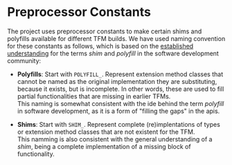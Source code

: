 # Preprocessor Constants

The project uses preprocessor constants to make certain shims and polyfills available for different TFM builds. We have used naming convention for these constants as follows, which is based on the [established understanding](https://dzone.com/articles/what-difference-between-shim) for the terms _shim_ and _polyfill_ in the software development community:

- __Polyfills__:  Start with `POLYFILL_`. Represent extension method classes that cannot be named as the original implementation they are substituting, because it exists, but is incomplete. In other words, these are used to fill partial functionalities that are missing in earlier TFMs.  
This naming is somewhat consistent with the ide behind the term _polyfill_ in software development, as it is a form of "filling the gaps" in the apis.

- __Shims__: Start with `SHIM_`. Represent complete (re)implentations of types or extension method classes that are not existent for the TFM.  
This namming is also consistent with the general understanding of a _shim_, being a complete implementation of a missing block of functionality.  
